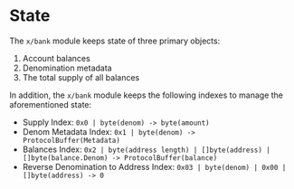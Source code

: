 # State

The `x/bank` module keeps state of three primary objects:

1. Account balances
2. Denomination metadata
3. The total supply of all balances

In addition, the `x/bank` module keeps the following indexes to manage the
aforementioned state:

- Supply Index: `0x0 | byte(denom) -> byte(amount)`
- Denom Metadata Index: `0x1 | byte(denom) -> ProtocolBuffer(Metadata)`
- Balances Index: `0x2 | byte(address length) | []byte(address) | []byte(balance.Denom) -> ProtocolBuffer(balance)`
- Reverse Denomination to Address Index: `0x03 | byte(denom) | 0x00 | []byte(address) -> 0`
